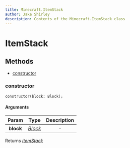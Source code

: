 ```yaml
---
title: Minecraft.ItemStack
author: Jake Shirley
description: Contents of the Minecraft.ItemStack class
---
```

# ItemStack


## Methods
- [constructor](#constructor)
  
### **constructor**
`
constructor(block: Block);
`

#### Arguments
| Param | Type | Description |
| :---: | :---: | :---: |
| **block** | [*Block*]("Block.md") | - |

Returns [*ItemStack*]("ItemStack.md")

